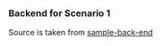 ### Backend for Scenario 1

Source is taken from [sample-back-end](https://github.com/wso2/product-apim/tree/2.x/sample-scenarios/backend)